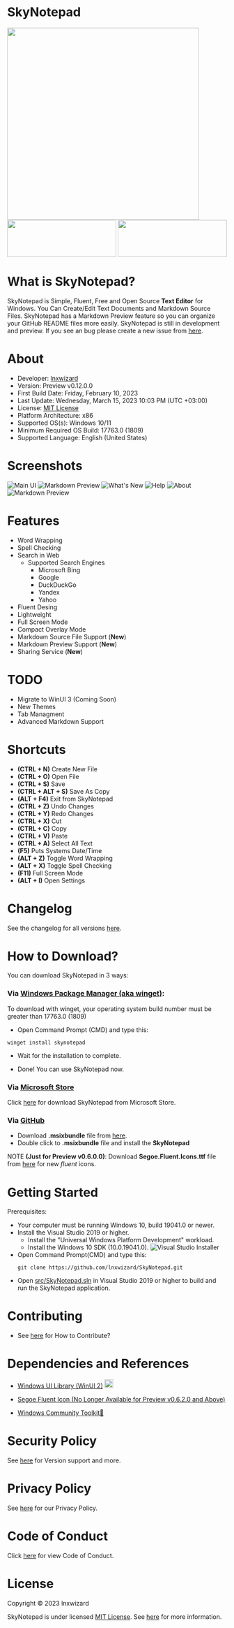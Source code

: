 # SkyNotepad
<a href="https://github.com/lnxwizard/SkyNotepad/">
    <img height="440" width="*" src="res/repo-preview-image-sky-notepad.png">
</a>
<a href="https://github.com/lnxwizard/SkyNotepad/releases/tag/0.12.0.0">
    <img src="res/badge-github.png" height="85" width="250">
</a>
<a href="https://apps.microsoft.com/store/detail/skynotepad/9PN4B4WGKV6H">
    <img src="res/badge-microsoft-store.png" height="85" width="250" style="float: right;">
</a>

# What is SkyNotepad?
SkyNotepad is Simple, Fluent, Free and Open Source **Text Editor** for Windows. You Can Create/Edit Text Documents and Markdown Source Files. SkyNotepad has a Markdown Preview feature so you can organize your GitHub README files more easily. SkyNotepad is still in development and preview. If you see an bug please create a new issue from [here](https://github.com/lnxwizard/SkyNotepad/issues/new/choose).

# About
- Developer: [lnxwizard](https://github.com/lnxwizard)
- Version: Preview v0.12.0.0
- First Build Date: Friday, February 10, 2023
- Last Update: Wednesday, March 15, 2023 10:03 PM (UTC +03:00)
- License: [MIT License](https://github.com/lnxwizard/SkyNotepad#License)
- Platform Architecture: x86
- Supported OS(s): Windows 10/11
- Minimum Required OS Build: 17763.0 (1809)
- Supported Language: English (United States)

# Screenshots
![Main UI](res/Main-UI.png)
![Markdown Preview](res/Markdown-Preview-0.png)
![What's New](res/Whats-New-Menu.png)
![Help](res/Help-Menu.png)
![About](res/About-Menu.png)
![Markdown Preview](res/Markdown-Preview-1.png)

# Features
- Word Wrapping
- Spell Checking
- Search in Web
    - Supported Search Engines
        - Microsoft Bing
        - Google
        - DuckDuckGo
        - Yandex
        - Yahoo
- Fluent Desing
- Lightweight
- Full Screen Mode
- Compact Overlay Mode
- Markdown Source File Support (**New**)
- Markdown Preview Support (**New**)
- Sharing Service (**New**)

# TODO
- Migrate to WinUI 3 (Coming Soon)
- New Themes
- Tab Managment
- Advanced Markdown Support

# Shortcuts
- **(CTRL + N)** Create New File
- **(CTRL + O)** Open File
- **(CTRL + S)** Save
- **(CTRL + ALT + S)** Save As Copy
- **(ALT + F4)** Exit from SkyNotepad
- **(CTRL + Z)** Undo Changes
- **(CTRL + Y)** Redo Changes
- **(CTRL + X)** Cut
- **(CTRL + C)** Copy
- **(CTRL + V)** Paste
- **(CTRL + A)** Select All Text
- **(F5)** Puts Systems Date/Time
- **(ALT + Z)** Toggle Word Wrapping
- **(ALT + X)** Toggle Spell Checking
- **(F11)** Full Screen Mode
- **(ALT + I)** Open Settings

# Changelog

See the changelog for all versions [here](docs/changelog.md).

# How to Download?
You can download SkyNotepad in 3 ways:

### Via [Windows Package Manager (aka winget)](https://github.com/microsoft/winget-cli):

To download with winget, your operating system build number must be greater than 17763.0 (1809)

- Open Command Prompt (CMD) and type this:
```shell
winget install skynotepad
```

- Wait for the installation to complete.

- Done! You can use SkyNotepad now.

### Via [Microsoft Store](https://apps.microsoft.com)
Click [here](https://apps.microsoft.com/store/detail/skynotepad/9PN4B4WGKV6H) for download SkyNotepad from Microsoft Store.

### Via [GitHub](https://github.com)
- Download **.msixbundle** file from [here](https://github.com/lnxwizard/SkyNotepad/releases/tag/0.11.2.0).
- Double click to **.msixbundle** file and install the **SkyNotepad**

NOTE **(Just for Preview v0.6.0.0)**: Download **Segoe.Fluent.Icons.ttf** file from [here](https://github.com/lnxwizard/SkyNotepad/releases/download/0.6.0.0/Segoe.Fluent.Icons.ttf) for new _fluent_ icons. 

# Getting Started
Prerequisites:
- Your computer must be running Windows 10, build 19041.0 or newer.
- Install the Visual Studio 2019 or higher.
    - Install the "Universal Windows Platform Development" workload.
    - Install the Windows 10 SDK (10.0.19041.0).
    ![](res/getting-started-sky-notepad.png "Visual Studio Installer")
- Open Command Prompt(CMD) and type this:
    ```shell
    git clone https://github.com/lnxwizard/SkyNotepad.git
    ```
- Open [src/SkyNotepad.sln](https://github.com/lnxwizard/SkyNotepad/blob/master/src/SkyNotepad.sln) in Visual Studio 2019 or higher to build and run the SkyNotepad application.

# Contributing
- See [here](https://github.com/lnxwizard/SkyNotepad/blob/master/CONTRIBUTING.md) for How to Contribute?

# Dependencies and References
- [Windows UI Library (WinUI 2)](https://github.com/Microsoft/microsoft-ui-xaml) <img src="res/microsoft-xaml-ui.png" height="20" width="20">

- [Segoe Fluent Icon (No Longer Available for Preview v0.6.2.0 and Above)](https://github.com/microsoft/fluentui-system-icons)
- [Windows Community Toolkit🧰](https://github.com/CommunityToolkit/WindowsCommunityToolkit)

# Security Policy
See [here](https://github.com/lnxwizard/SkyNotepad/blob/master/SECURITY.md) for Version support and more.

# Privacy Policy
See [here](https://github.com/lnxwizard/SkyNotepad/blob/master/PRIVACY_PLOICY.md) for our Privacy Policy.

# Code of Conduct
Click [here](CODE_OF_CONDUCT.md) for view Code of Conduct.

# License
Copyright © 2023 lnxwizard

SkyNotepad is under licensed [MIT License](https://mit-license.org). See [here](LICENSE.md) for more information.
